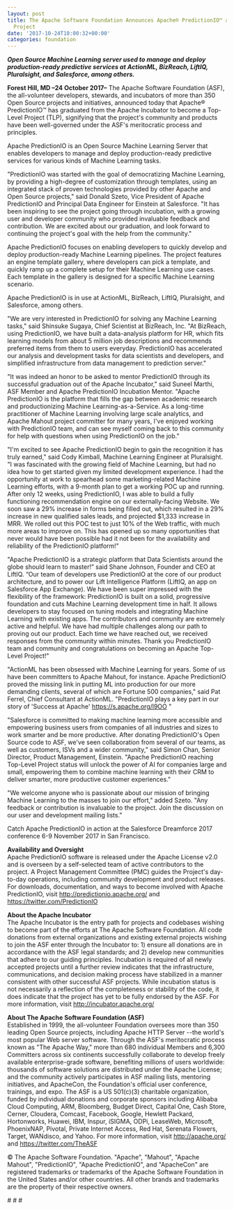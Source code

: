 ```yaml
---
layout: post
title: The Apache Software Foundation Announces Apache® PredictionIO™ as a Top-Level
  Project
date: '2017-10-24T10:00:32+00:00'
categories: foundation
---
```

<p><strong><em>Open Source Machine Learning server used to manage and deploy production-ready predictive services at ActionML, BizReach, LiftIQ, Pluralsight, and Salesforce, among others.</em></strong></p> 
  <p><strong><em></em>Forest Hill, MD –24 October 2017–</strong> The Apache Software Foundation (ASF), the all-volunteer developers, stewards, and incubators of more than 350 Open Source projects and initiatives, announced today that Apache® PredictionIO™ has graduated from the Apache Incubator to become a Top-Level Project (TLP), signifying that the project's community and products have been well-governed under the ASF's meritocratic process and principles.</p> 
  <p>Apache PredictionIO is an Open Source Machine Learning Server that enables developers to manage and deploy production-ready predictive services for various kinds of Machine Learning tasks.&nbsp;</p> 
  <p>&quot;PredictionIO was started with the goal of democratizing Machine Learning, by providing a high-degree of customization through templates, using an integrated stack of proven technologies provided by other Apache and Open Source projects,&quot; said Donald Szeto, Vice President of Apache PredictionIO and Principal Data Engineer for Einstein at Salesforce. &quot;It has been inspiring to see the project going through incubation, with a growing user and developer community who provided invaluable feedback and contribution. We are excited about our graduation, and look forward to continuing the project's goal with the help from the community.&quot;</p> 
  <p>Apache PredictionIO focuses on enabling developers to quickly develop and deploy production-ready Machine Learning pipelines. The project features an engine template gallery, where developers can pick a template, and quickly ramp up a complete setup for their Machine Learning use cases. Each template in the gallery is designed for a specific Machine Learning scenario. </p> 
  <p>Apache PredictionIO is in use at ActionML, BizReach, LiftIQ, Pluralsight, and Salesforce, among others. </p> 
  <p>&quot;We are very interested in PredictionIO for solving any Machine Learning tasks,&quot; said Shinsuke Sugaya, Chief Scientist at BizReach, Inc. &quot;At BizReach, using PredictionIO, we have built a data-analysis platform for HR, which fits learning models from about 5 million job descriptions and recommends preferred items from them to users everyday. PredictionIO has accelerated our analysis and development tasks for data scientists and developers, and simplified infrastructure from data management to prediction server.&quot;</p> 
  <p>&quot;It was indeed an honor to be asked to mentor PredictionIO through its successful graduation out of the Apache Incubator,&quot; said Suneel Marthi, ASF Member and Apache PredictionIO Incubation Mentor. &quot;Apache PredictionIO is the platform that fills the gap between academic research and productionizing Machine Learning-as-a-Service. As a long-time practitioner of Machine Learning involving large scale analytics, and Apache Mahout project committer for many years, I've enjoyed working with PredictionIO team, and can see myself coming back to this community for help with questions when using PredictionIO on the job.&quot;</p> 
  <p>
&quot;I'm excited to see Apache PredictionIO begin to gain the recognition it has truly earned,&quot; said Cody Kimball, Machine Learning Engineer at Pluralsight. &quot;I was fascinated with the growing field of Machine Learning, but had no idea how to get started given my limited development experience. I had the opportunity at work to spearhead some marketing-related Machine Learning efforts, with a 9-month plan to get a working POC up and running. After only 12 weeks, using PredictionIO, I was able to build a fully functioning recommendation engine on our externally-facing Website. We soon saw a 29% increase in forms being filled out, which resulted in a 29% increase in new qualified sales leads, and projected $1,333 increase in MRR. We rolled out this POC test to just 10% of the Web traffic, with much more areas to improve on. This has opened up so many opportunities that never would have been possible had it not been for the availability and reliability of the PredictionIO platform!&quot;</p> 
  <p>&quot;Apache PredictionIO is a strategic platform that Data Scientists around the globe should learn to master!” said Shane Johnson, Founder and CEO at LiftIQ. “Our team of developers use PredictionIO at the core of our product architecture, and to power our Lift Intelligence Platform (LiftIQ, an app on Salesforce App Exchange). We have been super impressed with the flexibility of the framework: PredictionIO is built on a solid, progressive foundation and cuts Machine Learning development time in half. It allows developers to stay focused on tuning models and integrating Machine Learning with existing apps. The contributors and community are extremely active and helpful. We have had multiple challenges along our path to proving out our product. Each time we have reached out, we received responses from the community within minutes. Thank you PredictionIO team and community and congratulations on becoming an Apache Top-Level Project!&quot; </p> 
  <p>&quot;ActionML has been obsessed with Machine Learning for years. Some of us have been committers to Apache Mahout, for instance. Apache PredictionIO proved the missing link in putting ML into production for our more demanding clients, several of which are Fortune 500 companies,&quot; said Pat Ferrel, Chief Consultant at ActionML. &quot;PredictionIO plays a key part in our story of 'Success at Apache' <a href="https://s.apache.org/l9OO">https://s.apache.org/l9OO</a> &quot;</p> 
  <p>
&quot;Salesforce is committed to making machine learning more accessible and empowering business users from companies of all industries and sizes to work smarter and be more productive. After donating PredictionIO's Open Source code to ASF, we've seen collaboration from several of our teams, as well as customers, ISVs and a wider community,” said Simon Chan, Senior Director, Product Management, Einstein. &quot;Apache PredictionIO reaching Top-Level Project status will unlock the power of AI for companies large and small, empowering them to combine machine learning with their CRM to deliver smarter, more productive customer experiences.&quot;</p> 
  <p>&quot;We welcome anyone who is passionate about our mission of bringing Machine Learning to the masses to join our effort,&quot; added Szeto. &quot;Any feedback or contribution is invaluable to the project. Join the discussion on our user and development mailing lists.&quot;

</p> 
  <p>Catch Apache PredictionIO in action at the Salesforce Dreamforce 2017 conference 6-9 November 2017 in San Francisco.</p> 
  <p><strong>Availability and Oversight<br /></strong>Apache PredictionIO software is released under the Apache License v2.0 and is overseen by a self-selected team of active contributors to the project. A Project Management Committee (PMC) guides the Project's day-to-day operations, including community development and product releases. For downloads, documentation, and ways to become involved with Apache PredictionIO, visit <a href="http://predictionio.apache.org/">http://predictionio.apache.org/</a> and <a href="https://twitter.com/PredictionIO">https://twitter.com/PredictionIO</a></p> 
  <p><a href="https://twitter.com/ApachePIO"></a><strong>About the Apache Incubator<br /></strong>The Apache Incubator is the entry path for projects and codebases wishing to become part of the efforts at The Apache Software Foundation. All code donations from external organizations and existing external projects wishing to join the ASF enter through the Incubator to: 1) ensure all donations are in accordance with the ASF legal standards; and 2) develop new communities that adhere to our guiding principles. Incubation is required of all newly accepted projects until a further review indicates that the infrastructure, communications, and decision making process have stabilized in a manner consistent with other successful ASF projects. While incubation status is not necessarily a reflection of the completeness or stability of the code, it does indicate that the project has yet to be fully endorsed by the ASF. For more information, visit <a href="http://incubator.apache.org/">http://incubator.apache.org/</a></p> 
  <p><strong> 
About The Apache Software Foundation (ASF)<br /></strong>Established in 1999, the all-volunteer Foundation oversees more than 350 leading Open Source projects, including Apache HTTP Server --the world's most popular Web server software. Through the ASF's meritocratic process known as &quot;The Apache Way,&quot; more than 680 individual Members and 6,300 Committers across six continents successfully collaborate to develop freely available enterprise-grade software, benefiting millions of users worldwide: thousands of software solutions are distributed under the Apache License; and the community actively participates in ASF mailing lists, mentoring initiatives, and ApacheCon, the Foundation's official user conference, trainings, and expo. The ASF is a US 501(c)(3) charitable organization, funded by individual donations and corporate sponsors including Alibaba Cloud Computing, ARM, Bloomberg, Budget Direct, Capital One, Cash Store, Cerner, Cloudera, Comcast, Facebook, Google, Hewlett Packard, Hortonworks, Huawei, IBM, Inspur, iSIGMA, ODPi, LeaseWeb, Microsoft, PhoenixNAP, Pivotal, Private Internet Access, Red Hat, Serenata Flowers, Target, WANdisco, and Yahoo. For more information, visit <a href="http://incubator.apache.org/">http://apache.org/</a> and <a href="https://twitter.com/TheASF">https://twitter.com/TheASF</a></p> 
  <p><a href="https://twitter.com/TheASF"></a>© The Apache Software Foundation. &quot;Apache&quot;, &quot;Mahout&quot;, &quot;Apache Mahout&quot;, &quot;PredictionIO&quot;, &quot;Apache PredictionIO&quot;, and &quot;ApacheCon&quot; are registered trademarks or trademarks of the Apache Software Foundation in the United States and/or other countries. All other brands and trademarks are the property of their respective owners.</p> 
  <p># # #</p>
